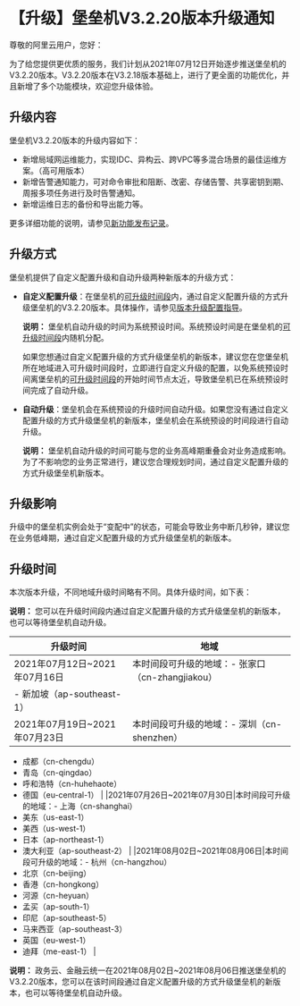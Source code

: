 # 【升级】堡垒机V3.2.20版本升级通知

尊敬的阿里云用户，您好：

为了给您提供更优质的服务，我们计划从2021年07月12日开始逐步推送堡垒机的V3.2.20版本。V3.2.20版本在V3.2.18版本基础上，进行了更全面的功能优化，并且新增了多个功能模块，欢迎您升级体验。

## 升级内容

堡垒机V3.2.20版本的升级内容如下：

-   新增局域网运维能力，实现IDC、异构云、跨VPC等多混合场景的最佳运维方案。（高可用版本）
-   新增告警通知能力，可对命令审批和阻断、改密、存储告警、共享密钥到期、周报多项任务进行及时告警通知。
-   新增运维日志的备份和导出能力等。

更多详细功能的说明，请参见[新功能发布记录](/cn.zh-CN/动态与公告/新功能发布记录.md)。

## 升级方式

堡垒机提供了自定义配置升级和自动升级两种新版本的升级方式：

-   **自定义配置升级**：在堡垒机的[可升级时间段](#table_kve_0w9_l8j)内，通过自定义配置升级的方式升级堡垒机的V3.2.20版本。具体操作，请参见[版本升级配置指导](/cn.zh-CN/动态与公告/版本升级配置指导.md)。

    **说明：** 堡垒机自动升级的时间为系统预设时间。系统预设时间是在堡垒机的[可升级时间段](#table_kve_0w9_l8j)内随机分配。

    如果您想通过自定义配置升级的方式升级堡垒机的新版本，建议您在您堡垒机所在地域进入可升级时间段时，立即进行自定义升级的配置，以免系统预设时间离堡垒机的[可升级时间段](#table_kve_0w9_l8j)的开始时间节点太近，导致堡垒机已在系统预设时间完成了自动升级。

-   **自动升级**：堡垒机会在系统预设的升级时间自动升级。如果您没有通过自定义配置升级的方式升级堡垒机的新版本，堡垒机会在系统预设的时间段进行自动升级。

    **说明：** 堡垒机自动升级的时间可能与您的业务高峰期重叠会对业务造成影响。为了不影响您的业务正常进行，建议您合理规划时间，通过自定义配置升级的方式升级堡垒机新版本。


## 升级影响

升级中的堡垒机实例会处于“变配中”的状态，可能会导致业务中断几秒钟，建议您在业务低峰期，通过自定义配置升级的方式升级堡垒机的新版本。

## 升级时间

本次版本升级，不同地域升级时间略有不同。具体升级时间，如下表：

**说明：** 您可以在升级时间段内通过自定义配置升级的方式升级堡垒机的新版本，也可以等待堡垒机自动升级。

|升级时间|地域|
|----|--|
|2021年07月12日~2021年07月16日|本时间段可升级的地域：-   张家口（cn-zhangjiakou）
-   新加坡（ap-southeast-1） |
|2021年07月19日~2021年07月23日|本时间段可升级的地域：-   深圳（cn-shenzhen）
-   成都（cn-chengdu）
-   青岛（cn-qingdao）
-   呼和浩特（cn-huhehaote）
-   德国（eu-central-1） |
|2021年07月26日~2021年07月30日|本时间段可升级的地域：-   上海（cn-shanghai）
-   美东（us-east-1）
-   美西（us-west-1）
-   日本（ap-northeast-1）
-   澳大利亚（ap-southeast-2） |
|2021年08月02日~2021年08月06日|本时间段可升级的地域：-   杭州（cn-hangzhou）
-   北京（cn-beijing）
-   香港（cn-hongkong）
-   河源（cn-heyuan）
-   孟买（ap-south-1）
-   印尼（ap-southeast-5）
-   马来西亚（ap-southeast-3）
-   英国（eu-west-1）
-   迪拜（me-east-1） |

**说明：** 政务云、金融云统一在2021年08月02日~2021年08月06日推送堡垒机的V3.2.20版本，您可以在该时间段通过自定义配置升级的方式升级堡垒机的新版本，也可以等待堡垒机自动升级。

